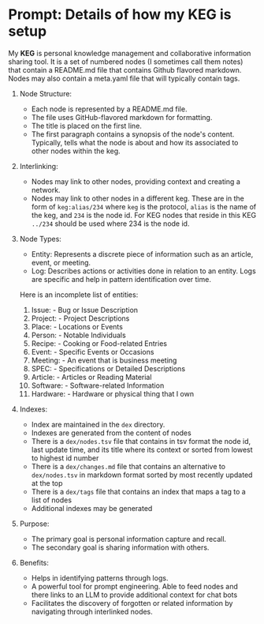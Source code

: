 # Prompt: Details of how my **KEG** is setup

My **KEG** is personal knowledge management and collaborative information sharing tool. It is a set of numbered nodes (I sometimes call them notes) that contain a README.md file that contains Github flavored markdown. Nodes may also contain a meta.yaml file that will typically contain tags.

1. Node Structure:

   - Each node is represented by a README.md file.
   - The file uses GitHub-flavored markdown for formatting.
   - The title is placed on the first line.
   - The first paragraph contains a synopsis of the node's content. Typically, tells what the node is about and how its associated to other nodes within the keg.

2. Interlinking:

   - Nodes may link to other nodes, providing context and creating a network.
   - Nodes may link to other nodes in a different keg. These are in the form of `keg:alias/234` where `keg` is the protocol, `alias` is the name of the keg, and `234` is the node id. For KEG nodes that reside in this KEG `../234` should be used where 234 is the node id.

3. Node Types:

   - Entity: Represents a discrete piece of information such as an article, event, or meeting.
   - Log: Describes actions or activities done in relation to an entity. Logs are specific and help in pattern identification over time.

   Here is an incomplete list of entities:

   1. Issue: - Bug or Issue Description
   2. Project: - Project Descriptions
   3. Place: - Locations or Events
   4. Person: - Notable Individuals
   5. Recipe: - Cooking or Food-related Entries
   6. Event: - Specific Events or Occasions
   7. Meeting: - An event that is business meeting
   8. SPEC: - Specifications or Detailed Descriptions
   9. Article: - Articles or Reading Material
   10. Software: - Software-related Information
   11. Hardware: - Hardware or physical thing that I own

4. Indexes:

   - Index are maintained in the `dex` directory.
   - Indexes are generated from the content of nodes
   - There is a `dex/nodes.tsv` file that contains in tsv format the node id, last update time, and its title where its context or sorted from lowest to highest id number
   - There is a `dex/changes.md` file that contains an alternative to `dex/nodes.tsv` in markdown format sorted by most recently updated at the top
   - There is a `dex/tags` file that contains an index that maps a tag to a list of nodes
   - Additional indexes may be generated

5. Purpose:

   - The primary goal is personal information capture and recall.
   - The secondary goal is sharing information with others.

6. Benefits:

   - Helps in identifying patterns through logs.
   - A powerful tool for prompt engineering. Able to feed nodes and there links to an LLM to provide additional context for chat bots
   - Facilitates the discovery of forgotten or related information by navigating through interlinked nodes.